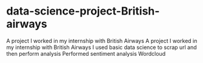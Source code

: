 # data-science-project-British-airways
A project I worked in my internship with British Airways
A project I worked in my internship with British Airways
I used basic data science to scrap url and then perform analysis
Performed sentiment analysis 
Wordcloud
